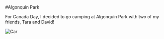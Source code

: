 #Algonquin Park

For Canada Day, I decided to go camping at Algonquin Park with two of my friends, Tara and David!

![Car](../images/blog/algonquin_park/1.jpg "Car")